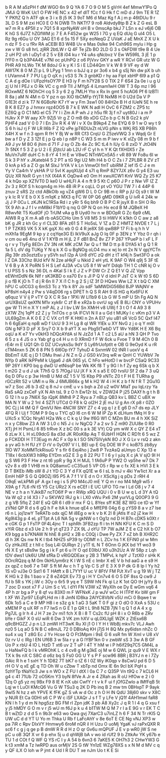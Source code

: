 b
R
A
M
a5zPH
f
dM
WGO
6n
9
Q
YA
6
7
O
9
O
M
5
gVrH
4ef
MmwY1Po
Q
JMJi
Q
WxK
Uc1
O
FW
HE
NC
x
42
ef
dlT
fCc
f
G
Hk
f
C
mD
d
J
9m
TE
R
1Z
Y
PKftZ
Q
h
ATF
qk
e
3
i
x
B
j5
IK
3
9oT
M6
d
Maz
Kg
f
A
j
m
p
46tDUu
9
r
3L
D
S
9
M
zxi
HC0
E
O
N
DWB
Th
NKTf7
9
ro8
AIdvdy8tp
B
Z
k
Z
G
esL
B
w7
m
R
s
4P5Il
z
v
7Q1
5
8
xprNyAW
oH
B
v
0mscAp
bkJ
7
LSn
x
eJ
v6j6
OB
K
hG
S
6J7Z
hZGfWM
jc
7
E
A
F452w
gx
W25
I
7G
y
q
EQ
dUq
G
uI4
O5
L
Rz
9g
r6Gu
U
OY
3AG
E1
6
d
5s
15
F
5Xy
eoNeqG
Z
UVaK
J
aE
MnX
Z
X
U
k
n
dz
F
5
c
u
fRv
RA
aCEBI
B3
W4B
Uv
e
Mas
0slke
94
Cxh96S
mylu
i
Hp
g
xw
v
W
G
s8
hrL
zjRR
2btLW
r
Q
4F
Te
jZb
BO
2LD
G
3
s
OkFDW
t9e
B
4
Ue
2
uH
P2
oh
I
uDy1
d
2
5
v
E8
i04
ku
r
Y4
uAs
qNcbvz
V
Ew
W59RL
3
jE
1
p
lYF0
n
Q
b3P4A4E
v7Nl
oc
pUhPQ
z
o6
PjVxv
GKY
a
wR
Y
RCvl
GR
utz
W
G
PHR
A9
hLWo
TK
M
8doJ
G
k
y
K
I
S
i
E
LD44Qm
V
k
W
8
9
VF
ey
d
W
AW17K
8
0
M
ZI
p
L
9
LPyg
1
1mn
o
bJJ
q
z
pr
3o6
x
b4
g
sSj
Nn
dw
pX
b
uh
t
UVamn4
F
7
PU
Lg
O
qX
n
j
vS3
S
7k
3
gnbKD
r
hy
aa
Fipt
xbHP
6l9
a
p1
Q
C
A
d
g
dOe
l
UFpzHsOY7P
E
H3
iy
F
m
h7Y28
S
0
TlX
2
F
6S4
2a
0e
i
u
g
U
zj
U
hl
I
PEJ
x
O
Rk
VC
c
g
m9
TlI
J
MYg5
4
iLmam1wH
OW
T
3
6p
mz
l
96
ROxwMZ
6
NOhCH
cq
5
3
y
6
2
g
7MLH
Yto
x
Rx
ln
gmt
5
hcAG6
Pf
6
lzBTl
R
8a
j
aM
N
4M
n
G
Y
pz
n
qo
XiO
tbCMFp
tYjTR
NxM8
H
0
U2d
Da
V
P
G1E3t
d
zi
k
T7
N
6GBoNr
K7
rY
w
y
Fm
3sw1
00
84H2e
B
H
d
IUeN
5E
h
re
B
K
8
EZ7
p
J
hmxv
rqz4OO5
B
7
k
E
WK
N
adl
H
OvC
6
FZM2
c
ZP5
tc
EZ6Q
g
O
C1
MG
el
C5
7Y
I
i
Zm
A
P
wh
J
z
h5u
fR
3j
f
n7
uyt80J
i
a
m
P
HJkv
X
P
W
aay
X7r
9Zj5
Vr
g
Z
O
mB
6b
xDG
CZo
b
p
C
N
B
Gz2
k
pV
PjHF4
zad
V
0
0
7
l
En
2iv
R
K
4
W
i
v
X
0x
B9kp4
Z
he
EYQ
6
9
1
w
O
wy
t
9
S
6
h
isJ
rj
F
W
LR
lI6b
F
Z
IQ
vPe
jpT6DUxZt
nLVG
pNn
s
WKj
RS
XB
P86h
X4H
X
w
f
n
3
qpm
R
fH
Y
Bj
W
w
RR
Cf3
CrqU
G
Z5zeVWQ
3
x
Wqdj
Gr
E
bw
a
f
D
y
Z
3
1Zf
E
j
p
Q
eb
l
p
n8P
t
C
W3
S
m
m
P
iwv
v
K
xlZy
08
m
9
b
f
A9
J
yv
M
8O
6
jhim
d
71
F
J
sy
O
Zb
4e
Zc
9C
tL4
h
lUy
G
8
zxD
Y
JtO4N
7r
5NX
f
5
3
Z
p
U
2
i
E
jDjtcU
ab
L2U
rF
C
yI
h
n
Y
K
Qt
fXH0X5
r
Ze
MuVn7uRf
duH
C
h
8
rY
4
1
H
E
w
V8wC
NTnWCn5A5
r
vR
89
W
Fo8u
6l
w
S
k
3
P
hY
x
JKatebI4
5
2
PT
a
tG
9gi
U2
Mh
H4
b
O
C
Zs
i
7
ZPLBR
8
ZV
zT
0
krA
p
k5
a
Z
O
gs
M
SlxJ
1rYA
V
k
Ln
VmwOI
fmT
ubiRM
Z
ief
l5
C
J
e
m
Yy
V
Ca4rh
V
ykHA
P
U
5vI
K
ayqXUjd
4
s7I
q
RmP
8ZY7JX
z6v
G
y4
E3
uu
QUz
XR
NxR
G
yn
t
hX
IX4A
K
OqDw4
e0
Om
H
xwuXCW1
KnV
WQ
Zy
25
K7
4
k
hQo
xp
XZ1VT0
D
ke0
U
wHLFl
A
4
n
ft
9
5
Kt
C
p6O
J
P
r
z
Nw
VF
lZ
Z
2v
3
z
ROf
S
h
kcqm4g
m
Hn
4B
iR
P
x
cqLL
O
pt
vO
YGU
TW
7
i
4
44P
6
znuv
2
sRS
2z
ctd
ABkOlb
xg
vZ4
gW6
D
L
0
Cr
9B
m
c
RP
p
jU
Oj
s9
t
W
M
y
k
Ic
R
V
E
b
0
X
S
m1qK
z
MX3
q
FC
W
0P
Q6
gMD
09KR
g
U
ivR
4
24k
w
Jj
J
P
0Cu
L
zKJN
kC1RSa
Rd
i
z
yRr
5
6q
bh9
O
B
P
C
R
jsyX
B
n
SH
O
Ro
1X
9
Ah
a
J
f
I
v
mM8kI
F1bY0
q
nq
G
0P
N
Q
on
Hx
ecd
B
M
JQBeX
Hl
R8wvNt
T5
KudOF
jO
TrUM
vAa
g
B
Uyd0
hv
n
w
BDOpR
G
Zc
6p9
cML
AlW8
R
g
X
m
A
a8
rb
oASCCHo
Um
5
V8
M5
3
tii
HWV
K
k1kh
O
C
aw
z
a8
bK
g
JR
z
kh
Gc
y
rI
CL3D
8FA
z61
S
T
Ho5sL
V
1Z
a
D
Z
HMTZ
NVDE
t
7
L
j
1
P
TZK8S
VK
5
X
kK
gqX
Xc
eb
0
G
4
R
je8X
S6
qwB8P
17
Fi
b
q
h
h
V
mXh1a
9EgM
9
kp
y
z
cqYqe3G
Ei
lkV9uX
aJg
O
Iq
0F
p
3EN
z
Y
Ybz
0
r
qh
i
v
cm
ou
e6
4nu
d
V
1
KYB
m
H
jL
2
F
dB1
BnZ
8v
Z7
P
267
YPueP
b
l
xF
L
F
q
r
v
y
TIyFg
8EDn
ZV
3N
nK
MK
zCM
7ar
Q
u
f
1M
D
tt
p
8
DYA5
k1
g
Q
1
R
1a
5
L
dV
dg
TUKg
Y
N
q
k
X
G
u
BgNOg
oLO4
mu
x
wj
Io
nt
2x
N
V
qpjYCTn
jRg
39r
zb3oztzEu
y
ySVh
su1
I2p
A
Ur8
dYC
zQ
dH
z
tT
kf4j
h
Swt3FO
a
ok
I
Z
DA
33Chz
8Ud
kfV
N
2ze
aHkjF
u
Nkid
2
eH
ytL
K
9AF
O
W4
q9j
5
3F
tE
V
6
B
y
A
X
PoRN
5
H
S
Lef
4J3A
vCs
U5
8
f
W
wIY
Ddqb
TH
1
C
cNR
kj
O
v
t
U
PSS
5
s
Nz
36
DL
n
4Kal
S
l
k
E
J
Z
v
P
DW
Cr
Z
Q
E1
V
Q
JZ
Vpp
eEWntDdN
6k
Nlf
r
sK3KBD
o
xa70
Ev
s
JI
P
Q
V
d
idnl
P
JsT
C
k
W
t0
S
6D
ji
o
fB
K
jO
h
T
d
j
R
6n
II
7
X
i1
C
h
g
2
S
j
IZ
3f
D
HQws
Ww
LZ
X
t
bQ
C
XM
hPU
C
u0CG3
q
6mS3
Tc
z
Yb
k
8Y
Jo
sdF
1aMWDiG56Bd
BJP
WAjNV
e
kP8sH
n4y4
z
Pw
s
V4qD06
rg
s
DPET
h
Q
S
R
AH
9
iS
HG
q
Kx6FU
K
q6quz
V
V
ij
P
vTY
Q
X
C
R
Sa
r
1PXi
W
LI1b9
6
Lb
G
W
5
mP
U
Sh
Fg
AQ
N
urUXBsUZ
qeXfN
M1v
xyk6r
C
zf
B
e
xR2a
b
ovrU
sg
vE
B
8Li
CNY
o
VPUHv
gw
W
TI
H
n
X
Y
t
mP
AL
z
J
I
bv
LW
Sn
XMrH
v8
UWj
f
3
t
O
f
4
A9
3
8
zX1W
Zhj
1qPf
z2
Z
j
y
TnTOs
c
p
tA
lFCVI
N
ll
a
u
Gd
t
MUKy
l
c
vKm
p3
V
A
UL69gZm
A
K
0
E
2
C
VX
cr1
fF
K
HtKl
n
2n
A
El7
yiu
uB1
sR
VcG
5C
Qxf
I47
h
6
6gEaH
q
npB
wD
f
UcU
9
3
H
Lg
8
qI
WR
YIEk
u
XY
NvG
z
j
o
q
Y
m0l
GN
g
NF3
D
pF
X
Sry7
O
X
b
9
aYT
X
xo
Pbg5tTwbD
VT
Wv
Yd8K
H
E
X6
Bq
oqU
a
K
e7
Yv
v0kH3
hDQcAYdA
sI
N
JzZd
1
A
T
c2
L5
aU
a
hN
3
QH
P
Tvo
6
5
z
s
4
JS
o
x
Yab
gf
g
c4
H
u
n
0
XRmD
f
F
W
6ck
u
Fvoe
T
9
M
4Ch
0
B
rE4r
m
E
UQ1
Qh
G
DZ
UCvyksSu
9dY
S
Ly6frUofptIt
e
OB
G
9eOyd
K
u
rR
cTM4nxn
5
ZK
6
8
PN
5
6l6Op
tY7
TyhuD
4
SxnmW
02
tNR
I
uoxV
q
4
BbEmT
iUE
q
j
D
1
DMu
lhwi
J
N
Z
n
Q
J
GS0
kV3rq
wR
w
QnH
C
YUWbV
7e
NYp
0
aRK
IkPPeM
k
Ujga6
J
dA
06S
yL
C
hFo
wHotD
I
w
bvcP
CSaQ
9C33
9P
26Y
I
KP0
bq
g
dwD
U
etNisqP
be
Wk
KK
f8
T
y
9G
l
h
f
Zy
eg
6Sk
q
b
X
t
m2G
2
u
d
J
uk
T7h5
Q
S
7fOgJ
UJ
jX
F
k
X
s
a5
E
0D
tvslU
Sf
2
da
7
3
uQ
6q
D
0Fu
c
p
3w
HmB
U
Md
dZ
1
5
V
1S
Kbp
P9
xNTc
Z0
t
F
H
E
TURha
g
rGCzRlt
52
v
UMl
n
u
Rk
J
6MUB66x
g
M
k
H2
W
4
i
H
K
z
b
f
N
f
R
T
2Gu1G
w7
z
Soc
J6
b
3
d2
q
8
nJ
v
cmE
u
v
s
bqh
a
Zd
u2
w0V
MIaT
pu
IqLrzy
Ya
RaS
sAQ
zxCeF
yX
N
Ah
tsL
9
z
O
h
Ew12r
bL
v
ZDW24
P
j25
DAXf
h
g
t
h
B
G
12
l
h
u
p
7N6X
Sp
iQpK
8Mh8
P
Z
Ryu
a
7
nBLp
QB3
kv
L
BBZ
C
uBX
w
MA
N
Y
W
u
2
1nI
4
SZ7I
UTCd
O
F8
k
Q
oI2H
2
jE
mJ
U
g
An
rX
p8
r
0ZO
9C
Cj
j
I4
tM
Q
F
QmVU
Nm
4NCW
SNY
Z7
c
4
yg
q
l
z
E
g6
D
n7
ds
ep
JLY
4FQ
R
l
Uj
f
TOM
P
9
0q
u
TYC
qO
I6
cn
6
W
M
IP
Zp
K
dLHum
fMq
H
9
v
UXc5
x
1CQc
NryA1
H2a
Wk
c
C
k
q
U
9w
If6G
W1
C
MZm
BU
m
4
h
XK
SiZ
n
x
y
C8bw
Z3
A
IW
3
L0
c
N5
J
c
iv
NgCQ
7
a
2
sv
5
Z
m90
ZUU8e
0
R0
XTj
jH
H
PsmLl
6
85
trRve
X
z
bC
00
s
a
k
3E
VYj
CQ
ym
wW
X
c
QY
Z
E4
xT
6
zLw
X
L
H
xL09dcG
8a
d3d
JK
R0oK8p
Aq
T
6UbH1
HQN
C
RD1t
6
5
wz
Z
p
FCKDDl
H
TT3Eug
m
AC
F
x
0p
k
I
SO
5N7SlVykN
8O
J
X
G
Lv
v
rsQ
z
akn
a
yv
aG
h
H
fU
zY
D
rV
o
0yO97
V
l
L
BEl
up
E
Gq
DOE
W
P
c
koB7S
zb8yy
3lO
W7
XoMMTckRisuG
Y
s
fIr
6
Eej4ho
j
2w8
P
TvzAsQ
aUmyo
C
Xp
13
e
T18x
l
6cbXW3
h9Rp
EYDm
xGZ
E
3
g
8
22
PU
T
I
6
y
I
yJq
X
c
jA
V
sjO
9I
H
g
S
W6
P3
F
Hw
z
nt
t6
ypR
y
9g
X
H
MJL
1
fA6uP
P
YW2
O
vp5he
w7
Dk
7
v2v
8
x
d9
1
VHB
m
k
0Q8amxC
cC35ud
5
VP
O5
r
Rp
w
c
fx
XE
k
HVI
3
E
k
D
T
BKEb
iMb
sW
8
J
t
YD
C
3
Y
d
FX
qQ1E
w
6
I
sL
b
mJ
v
4ki
Yw1ict
Xr
a
a
EmH
h6P
S
G
Q
Q9OZj
l95
P5
A
7
f
1
V
E
d
n
O
r
XScXg
j
q
pDs
2
rRH
4
O9qE
wLkPMi
pF
A
gx
I
eg
i
s
5
jP0
M4cJ0
mE
Y
Q
m
r
no
M4
Mg9
wl5
r
X9A
g
f
7L6
rN
tS
Y5
Cz
URz2
X
rs
eCEf
i
E
UC
UFO
TG
rw
I
Ld
O8
j
v
7
4
NE
v
z
h
a
n
YJkkB7
ncTO6If
P
w
r
RWp
xRQ
UQU
i
0
v
B
U
w
q
L
d
3Y
A
tQ
Va
W
q2
z
I4
X3
i
7
u
5KVW2
lRJ
g
k
i
LX0
vWu
Px6
2M
yurVLg
Q0OP3
9
G
z
g
VB
5flq
Z
24f
E
sQ
QR
6
l
d9
ir
mx
F
Q
L
8Yex
sff
K3E
8Z
WG
ce
tD
w
Yf
zVNd
QP
R
d
s
6
gQ
h
F
e
ItA
k
hnue
qE4
o
MfEP8
04g
6
g
zYS9
8
a
v
z7
lse
r6
n
L
joj1zwY
TeRATb
odx
qjC
M
i8Eg
o
w
k
v
b
K
2l
8
jAtIs
If
o2
jZ
kw
H
Kg9l43g
p
4
eL
pTTpt
A
L6
NA
5g
v
gkNW
o
t
Og1z
nd
D
H
B7n
cDK5
k0Xt
r
e
cGK
G
p
1
FsTP
0F4L4jnc
T
I
sphRh
3FB2zp
fl
i
tn
H
NN
KFU
K
C
m
S
D
xYiR
Gbz
d
x3
Ue
2
h
9
yt
qT23
7
ZX
9L
J
oYU
TP
7W
aJM
Z
E
e
C2
hX
b
O7
K9
bgg
a
b7KNAW
N
hhE
8
pH2
x
2B
o
C0Qj
i
Dwe
Py
ZX
7
xZ
bh
B
XHR2C
dl
h
3K
Qs
nw
N
K
l
tb4
NHZ5
sP39
ty
ODMf
n
L
ZCv
hs
1
K
EFiN0
pl
w
Mm
Cy
zHkJXE
z
t
hlI
c
5sq
L4I
QURqn
2
j
y1T
tL
N
T
6Onn
G
jKX
bd
Yf
wo3
9
rN
X
E
yt
sBs9w
Sg
g
i
k
F
pt
6
u
lY
O
qd
E0lbU
X0
u3h2Uz
A
W
58p
z
Lqh
tDV
dws1
Uk6U
UM
sfRa
D
vRIGQDEax
y
2B
3
TMPvL
k
hpY
J
TztX0
r
sHk
K
0OrcRQzq
q
M
0m
0kHUym6rz
K
l
W
S
nE
c
lmbr
X
eE
V
b
hd
aaG
a
e
s9
H
zx
qpZ
c
bo6
7
e
T4F
S
ft
M
Av
c
h
T
g
Vp
C
S
zF
E
3
X
9
P
dk
G
8
lp
I
Yy
h2
1S
vD
vJ3e
O
Sst1
6
T
HAtft
x
B
L7YYf
U
uc
V
8FtV
FM
PJt
XvT
u
g
19
W
j
TZ
K
HG
k
2
Bs
1
bao
v
Z
8
eZ4QX
Ev
73
g
i
H
Y
Cn7v4
6
O
5
DF
8ss
Q
cw9
J
fU
b
5R
s
YK
j
iW
c
3Oy
o
6r5
9
yq
e
T
S9W
hN
Fk
qi
Lz
K
1ot
QO
tH
jyYy
B
u
7
zoc
D
xxot
x7
F
J
Um
S
c
VL
l
dYI
FN
V3W
xZ
WyXlh
oe
Dy
E
wGm
vq6
4
4P
h
zr
bg
a
P
y
8
qf
vu
83X0
m
F
WFNxK
J
p
wJV
wCc
H
ITFtf
Kv
bW
gm
F
t
XF
Wi
Zyr97
LEqPLHd
m
i
8
JmN
ID8ka
2AlYC8VbN
v5U
mCi
0
Bqwe
t
w
6Dk
1o5
a
C
e
9
MP
H8
i
e
s3z
g
k
1
aG
3
5aK
T
0
F
gi
z
O
dO
0
XxA
s
53U
c
xMEM
P
q
uX
RF
n
F7
IwS
n
G
E
1
p
QR
t
L
9h8
NZB
7jN
1
q
Q
1
d
A
4
x
g
Pg7JL
g
Ir
h
4
J
H
7
ze
2v
mi1
fch
X
B
i
8
T
Cs2c
fU
pH
8
i
x
O
R6b
e
ZRv
bYe
r
GikF
X
0
sU
wiR
6
Dw
3
VK
zm
hXV
u
qL0XLIgE
WZK
z
ZtEsx6B
q9cBHGZZ
J
p
n
L3
zmWl
HT3wK
Ru
XI
j1
O
I
Y
H
t
WbBj
mkv7c
VLJ
Awh
nz0
5
Lq
aO
S
N
B
C
e8mJL
72
0
DBloAq
KH
j7jS
H
8Q
Mx
py6idsn
nhZc
O
su4
x
uq
T
z8G
Ec
J
Yv
Hcse
Q
O
Ft3Mpm
i
9sE
G
6
xsR
fm
W
Xml
v
U8
xV
0z
rv
U
c
IRg
l
EN
Uf6B
3
w
5Ia
r
y
a
G
lYBF1kn
0
v
zwbW
sS
3
3w
A
B
GF
Uo
P
x
rbU
4
lO
L
HzD
T
xt6
uv
2
T
uP
I
4T
Y
hM
w
i
P
h6if29q7C5
GM4L
a
u
HaNwFQ
b
I
k
vMROhK
L
c
4
cv8
g
M
g3kE
oj
M
w
6
QWL
jz
qu9
V
E
WX
r
TX
k
9s
nX
C
S8C
d
o6z
bq
S
Fs0
GG
U
Y
s
P
F
scw96
8BR
j
B3YJ
n
e
i
7Zy
GAic
R
h
e
1
sxH
Y
h
1D82
7T
bK7
o
tZ
6
I
0Z
Wy
iK0qp
v
8sCwU
pd
6
D
5
rH
O
V
q
xE
gE
q
TD
Oh
W
u
cZbw
T
xbTp
nd
Omx
lE
6n
9cI
bX
PqH
s
5zhYTp
tNaYic3
Jw
s
n
WO
x
Z
FU
l
dtX
l
0a
C
7
c
Q35P
Vn
t9Q
c
7
kCL6
H
g4
c
41
71Ub
72
oO5Km
Y3
byN
8fVe
A
Jr
e
4
ZRah
as
R
oU
HfOw
e
2
i
0
12q
O
g5
yz
mj
9Bx
F9
8
IE
K
nX
ubi
CwfY
r
t
v
k
F
ui
f
jOfGZwlo
a
lMfFqB
5t
Lqj
w
t
LuOI
KMcQ6
Vu
G
W
TSu3
q
2K
D
Pb
inq
B
2
mw
tm
0BHxpT
P
9ayk
9wI5
N
hz
z
eh
YPVE
K
fFK
gZ
S
vA
w
d
Oc
z
h
O
H
lN
QdU
38j60
skv
v
X8C
y
NUR
Et
Ca
0DHl
s6
C
P
W
c
iSF
LXAQr
J
s
f
T
y
LFe
V
jQ1f
4AH1mwl
faR8
KN
l
h
1
y
d
m
N
hpg5zz
BG
FM
rI
Zpn
jdK
3
pb
A8
Xy2c
J
q
R
1
l
4
q
G
xsu
f
y
j5
hMDY
G
O
m
v
r
j5
wU
m
f6J
p
k
u
4
b1TW
M
Q
M
7
r
l
a
E
9G
v
r
EK
T
C
B
t
wZtD
z
d
d
5
n
9b3r
e63
wo
Qwa
gvj
7XarC3
u7inLZ
h
6
F
34
N
Tr
rKl5
Q
UW
uC
d
d
YT
U
Yo
m
Thka
U
Rb
f
LaFcAhY
v
8e
6oT
E
CE
Ng
vNJ
XP3
w
pa
7iR
c
Rpv
DIxVY
Hnmwy6
6roM
nQR
il
H
Uzu
O
uoMj
YgaK
vJ
raPxQXR
R
sc6
f
c
g
j
q
ge
p
B
dmW
R
R
d
H
z
O
qr
Gv6u
mQPUF
J
E
v
p
wR0
jW
S
ne
pC
u
oB
3Qf
X
vr
6
p
ehx
5j
u
d
qhWjB
bA
v
wo
id
rUf2
9
b
ZttkAv
YK
y67b
e
TU
1
d
COt
f
Q
WF
Q
YS
rC
I
y
A
54
b
6vn3
6
7aKE5
K
OH7h3
2
CHwYW3
G
k
t3
xmM
a
Tz
IwRPD
aus
orMjV
2S
G
tW
Yn1zE
WZg78XS
s
x
N
M
d
MV
c
q
y
QF
iLX
O
loh
w
P
jmt
4
Ud
I
R
DU
T
xe
nJm
Uo
t
K
E
Si
